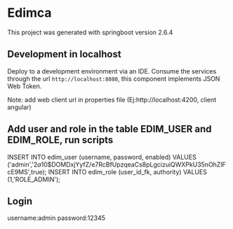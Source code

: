 # Edimca

This project was generated with springboot version 2.6.4

## Development in localhost

Deploy to a development environment via an IDE. Consume the services through the url `http://localhost:8080`,
this component implements JSON Web Token.

Note: add web client url in properties file (Ej:http://localhost:4200, client angular)

## Add user and role in the table EDIM_USER and EDIM_ROLE, run scripts

INSERT INTO edim_user (username, password, enabled) VALUES ('admin','$2a$10$DOMDxjYyfZ/e7RcBfUpzqeaCs8pLgcizuiQWXPkU35nOhZlFcE9MS',true);
INSERT INTO edim_role (user_id_fk, authority) VALUES (1,'ROLE_ADMIN');

## Login
username:admin
password:12345
